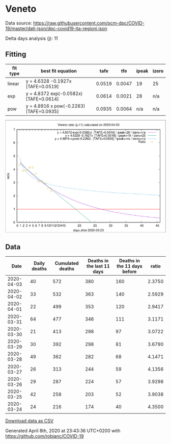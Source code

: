 # Veneto

Data source: https://raw.githubusercontent.com/pcm-dpc/COVID-19/master/dati-json/dpc-covid19-ita-regioni.json

Delta days analysis (j): 11

## Fitting 
|fit type|best fit equation|tafe|tfe|ipeak|izero|
|-------|-----|--------|------|---|---|
|linear|y = 4.6328 -0.1927x  [TAFE=0.0519]|0.0519|0.0047|19|25|
|exp|y = 4.8372 exp(-0.0582x)  [TAFE=0.0614]|0.0614|0.0021|28|n/a|
|pow|y = 4.8916 x pow(-0.2263)  [TAFE=0.0935]|0.0935|0.0064|n/a|n/a|

![Plot](COVID-19_veneto_j11_2020-04-03.png)

## Data
|Date|Daily deaths|Cumulated deaths|Deaths in the last 11 days|Deaths in the 11 days before|ratio|
|----|----------|-----------|-------|--------------------|-----|
|2020-04-03|40|572|380|160|2.3750|
|2020-04-02|33|532|363|140|2.5929|
|2020-04-01|22|499|353|120|2.9417|
|2020-03-31|64|477|346|111|3.1171|
|2020-03-30|21|413|298|97|3.0722|
|2020-03-29|30|392|298|81|3.6790|
|2020-03-28|49|362|282|68|4.1471|
|2020-03-27|26|313|244|59|4.1356|
|2020-03-26|29|287|224|57|3.9298|
|2020-03-25|42|258|203|52|3.9038|
|2020-03-24|24|216|174|40|4.3500|

[Download data as CSV](COVID-19_veneto_j11_2020-04-03.csv)

Generated April 8th, 2020 at 23:43:36 UTC+0200 with https://github.com/robianc/COVID-19

